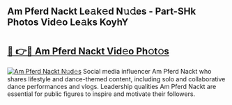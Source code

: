 ## Am Pferd Nackt Le𝚊k𝚎d N𝚞𝚍es - Part-SHk Photos Vid𝚎o Le𝚊ks KoyhY

# <h2><a href="http://fb81oa.evod.top/?m=Am+Pferd+Nackt">🔗 👉🔴 Am Pferd Nackt Vid𝚎o Ph𝚘t𝚘s</a></h2>

[![Am Pferd Nackt N𝚞d𝚎s](https://i.imgur.com/8V9OHl7.gif)](http://fb81oa.evod.top/?m=Am+Pferd+Nackt)
Social media influencer Am Pferd Nackt who shares lifestyle and dance-themed content, including solo and collaborative dance performances and vlogs. Leadership qualities Am Pferd Nackt are essential for public figures to inspire and motivate their followers. 

